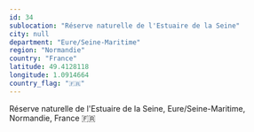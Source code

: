 ```yaml
---
id: 34
sublocation: "Réserve naturelle de l'Estuaire de la Seine"
city: null
department: "Eure/Seine-Maritime"
region: "Normandie"
country: "France"
latitude: 49.4128118
longitude: 1.0914664
country_flag: "🇫🇷"
---
```

Réserve naturelle de l'Estuaire de la Seine, Eure/Seine-Maritime, Normandie, France 🇫🇷